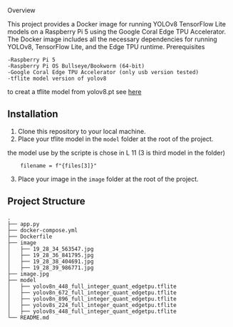 Overview

This project provides a Docker image for running YOLOv8 TensorFlow Lite models on a Raspberry Pi 5 using the Google Coral Edge TPU Accelerator. The Docker image includes all the necessary dependencies for running YOLOv8, TensorFlow Lite, and the Edge TPU runtime.
Prerequisites

    -Raspberry Pi 5
    -Raspberry Pi OS Bullseye/Bookworm (64-bit)
    -Google Coral Edge TPU Accelerator (only usb version tested)
    -tflite model version of yolov8
to creat a tflite model from yolov8.pt see <a href="">here</a>

## Installation

1. Clone this repository to your local machine.
2. Place your tflite model in the `model` folder at the root of the project.

the model use by the scripte is chose in L 11 (3 is third model in the folder)

        filename = f"{files[3]}"

3. Place your image in the `image` folder at the root of the project.

## Project Structure
    .
    ├── app.py
    ├── docker-compose.yml
    ├── Dockerfile
    ├── image
    │   ├── 19_28_34_563547.jpg
    │   ├── 19_28_36_841795.jpg
    │   ├── 19_28_38_404691.jpg
    │   ├── 19_28_39_986771.jpg
    ├── image.jpg
    ├── model
    │   ├── yolov8n_448_full_integer_quant_edgetpu.tflite
    │   ├── yolov8n_672_full_integer_quant_edgetpu.tflite
    │   ├── yolov8n_896_full_integer_quant_edgetpu.tflite
    │   ├── yolov8s_224_full_integer_quant_edgetpu.tflite
    │   ├── yolov8s_448_full_integer_quant_edgetpu.tflite
    └── README.md
